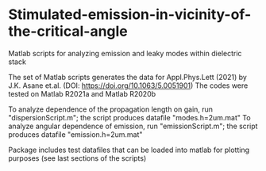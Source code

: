 # Stimulated-emission-in-vicinity-of-the-critical-angle
Matlab scripts for analyzing emission and leaky modes within dielectric stack

The set of Matlab scripts generates the data for Appl.Phys.Lett (2021) by J.K. Asane et.al. (DOI: https://doi.org/10.1063/5.0051901)
The codes were tested on Matlab R2021a and Matlab R2020b

To analyze dependence of the propagation length on gain, run "dispersionScript.m"; the script produces datafile "modes.h=2um.mat"
To analyze angular dependence of emission, run "emissionScript.m"; the script produces datafile "emission.h=2um.mat"

Package includes test datafiles that can be loaded into matlab for plotting purposes (see last sections of the scripts)
